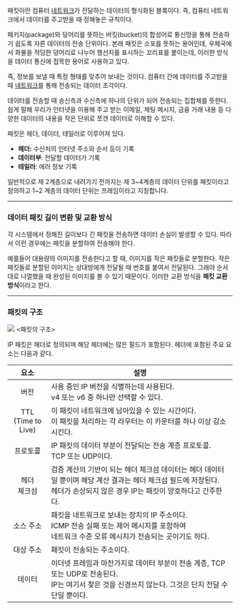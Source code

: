 패킷이란 컴퓨터 [네트워크](네트워크%20(Network).md)가 전달하는 데이터의 형식화된 블록이다. 즉, 컴퓨터 네트워크에서 데이터를 주고받을 때 정해놓은 규칙이다.

패키지(package)와 덩어리를 뜻하는 버킷(bucket)의 합성어로 통신망을 통해 전송하기 쉽도록 자른 데이터의 전송 단위이다.
본래 패킷은 소포를 뜻하는 용어인데, 우체국에서 화물을 적당한 덩어리로 나누어 행선지를 표시하는 꼬리표를 붙이는데, 이러한 방식을 데이터 통신에 접목한 용어로 사용하고 있다. 

즉, 정보를 보낼 때 특정 형태를 맞추어 보내는 것이다. 컴퓨터 간에 데이터를 주고받을 때 [네트워크](네트워크%20(Network).md)를 통해 전송되는 데이터 조각이다.

데이터를 전송할 때 송신측과 수신측에 하나의 단위가 되어 전송되는 집합체를 뜻한다. 쉽게 말해 우리가 인터넷을 이용해 주고 받는 이메일, 채팅 메시지, 금융 거래 내용 등 다양한 데이터의 내용을 작은 단위로 쪼갠 데이터로 이해할 수 있다.

패킷은 헤더, 데이터, 테일러로 이루어져 있다.
- **헤더:** 수신처의 인터넷 주소와 순서 등이 기록
- **데이터부**: 전달할 데이터가 기록
- **테일러**: 에러 정보 기록

일반적으로 제 2계층으로 내려가기 전까지는 제 3~4계층의 데이터 단위를 패킷이라고 정의하고 1~2 계층의 데이터 단위는 프레임이라고 지칭합니다.

---
### 데이터 패킷 길이 변환 및 교환 방식

각 시스템에서 정해진 길이보다 긴 패킷을 전송하면 데이터 손실이 발생할 수 있다. 따라서 이런 경우에는 패킷을 분할하여 전송해야 한다.

예를들어 대용량의 이미지를 전송한다고 할 때, 이미지를 작은 패킷들로 분할한다. 작은 패킷들로 분할된 이미지는 상대방에게 전달될 때 번호를 붙여서 전달된다. 그래야 순서대로 나열했을 때 완성된 이미지를 볼 수 있기 때문이다.
이러한 교환 방식을 **패킷 교환 방식**이라고 한다.

---
### 패킷의 구조

![](Pasted%20image%2020240408111935.png)
<패킷의 구조>

IP 패킷은 헤더로 정의되며 해당 헤더에는 많은 필드가 포함된다. 헤더에 포함된 주요 요소는 다음과 같다.

|          요소           | 설명                                                                                                     |
| :-------------------: | ------------------------------------------------------------------------------------------------------ |
|          버전           | 사용 중인 IP 버전을 식별하는데 사용된다.<br>v4 또는 v6 중 하나만 선택할 수 있다.                                                   |
| TTL<br>(Time to Live) | 이 패킷이 네트워크에 남아있을 수 있는 시간이다.<br>이 패킷을 처리하는 각 라우터는 이 카운터를 하나 이상 감소시킨다.                                   |
|         프로토콜          | IP 패킷의 데이터 부분이 전달되는 전송 계층 프로토콜.<br>TCP 또는 UDP이다.                                                       |
|       헤더<br>체크섬       | 검증 계산의 기반이 되는 헤더 체크섬 데이터는 헤더 데이터일 뿐이며 해당 계산 결과는 헤더 체크섬 필드에 저장된다.<br>헤더가 손상되지 않은 경우 IP는 패킷이 양호하다고 간주한다. |
|         소스 주소         | 패킷을 네트워크로 보내는 장치의 IP 주소이다. <br>ICMP 전송 실패 또는 제어 메시지를 포함하여 <br>네트워크 수준 오류 메시지가 전송되는 곳이기도 하다.            |
|         대상 주소         | 패킷이 전송되는 주소이다.                                                                                         |
|          데이터          | 이더넷 프레임과 마찬가지로 데이터 부분이 전송 계층, TCP 또는 UDP로 전송된다. <br>IP는 여기서 찾은 것을 신경쓰지 않는다. 그것은 단지 전달 수단일 뿐이다.         |




